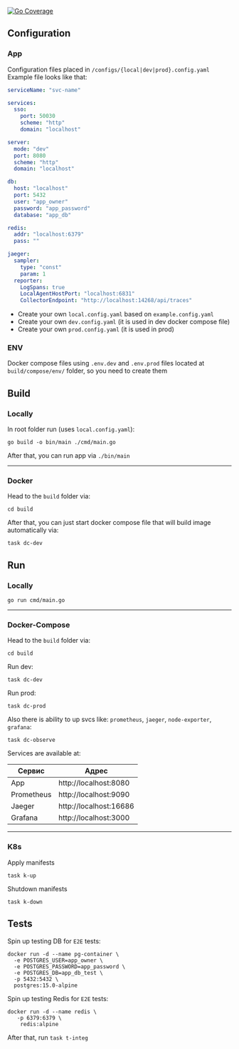 [![Go Coverage](https://github.com/JMURv/seo-svc/wiki/coverage.svg)](https://raw.githack.com/wiki/JMURv/seo-svc/coverage.html)

## Configuration
### App
Configuration files placed in `/configs/{local|dev|prod}.config.yaml`
Example file looks like that:

```yaml
serviceName: "svc-name"

services:
  sso:
    port: 50030
    scheme: "http"
    domain: "localhost"

server:
  mode: "dev"
  port: 8080
  scheme: "http"
  domain: "localhost"

db:
  host: "localhost"
  port: 5432
  user: "app_owner"
  password: "app_password"
  database: "app_db"

redis:
  addr: "localhost:6379"
  pass: ""

jaeger:
  sampler:
    type: "const"
    param: 1
  reporter:
    LogSpans: true
    LocalAgentHostPort: "localhost:6831"
    CollectorEndpoint: "http://localhost:14268/api/traces"
```

- Create your own `local.config.yaml` based on `example.config.yaml`
- Create your own `dev.config.yaml` (it is used in dev docker compose file)
- Create your own `prod.config.yaml` (it is used in prod)

### ENV
Docker compose files using `.env.dev` and `.env.prod` files located at `build/compose/env/` folder, so you need to create them

## Build
### Locally

In root folder run (uses `local.config.yaml`):

```shell
go build -o bin/main ./cmd/main.go
```

After that, you can run app via `./bin/main`

___

### Docker

Head to the `build` folder via:

```shell
cd build
```

After that, you can just start docker compose file that will build image automatically via:

```shell
task dc-dev
```

## Run
### Locally

```shell
go run cmd/main.go
```

___

### Docker-Compose

Head to the `build` folder via:

```shell
cd build
```

Run dev:

```shell
task dc-dev
```

Run prod:

```shell
task dc-prod
```

Also there is ability to up svcs like: `prometheus`, `jaeger`, `node-exporter`, `grafana`:
```shell
task dc-observe
```
Services are available at:

| Сервис     | Адрес                  |
|------------|------------------------|
| App        | http://localhost:8080  |
| Prometheus | http://localhost:9090  |
| Jaeger     | http://localhost:16686 |
| Grafana    | http://localhost:3000  |


___

### K8s

Apply manifests

```shell
task k-up
```

Shutdown manifests

```shell
task k-down
```

## Tests
Spin up testing DB for `E2E` tests:
```shell
docker run -d --name pg-container \
  -e POSTGRES_USER=app_owner \
  -e POSTGRES_PASSWORD=app_password \
  -e POSTGRES_DB=app_db_test \
  -p 5432:5432 \
  postgres:15.0-alpine
```

Spin up testing Redis for `E2E` tests:
```shell
docker run -d --name redis \
   -p 6379:6379 \
    redis:alpine
```
After that, run `task t-integ`
